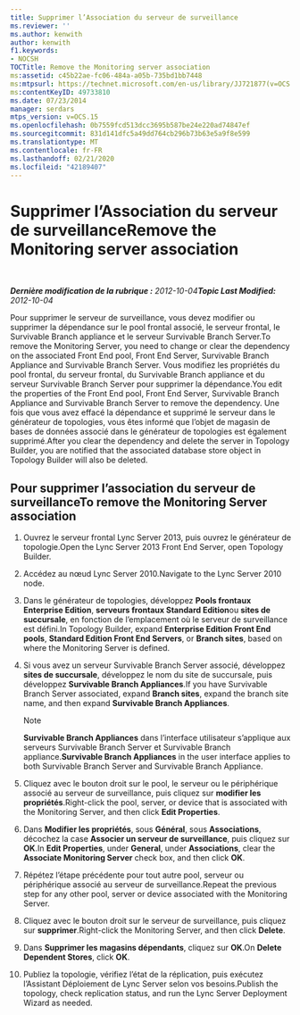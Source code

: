 ```yaml
---
title: Supprimer l’Association du serveur de surveillance
ms.reviewer: ''
ms.author: kenwith
author: kenwith
f1.keywords:
- NOCSH
TOCTitle: Remove the Monitoring server association
ms:assetid: c45b22ae-fc06-484a-a05b-735bd1bb7448
ms:mtpsurl: https://technet.microsoft.com/en-us/library/JJ721877(v=OCS.15)
ms:contentKeyID: 49733810
ms.date: 07/23/2014
manager: serdars
mtps_version: v=OCS.15
ms.openlocfilehash: 0b7559fcd513dcc3695b587be24e220ad74847ef
ms.sourcegitcommit: 831d141dfc5a49dd764cb296b73b63e5a9f8e599
ms.translationtype: MT
ms.contentlocale: fr-FR
ms.lasthandoff: 02/21/2020
ms.locfileid: "42189407"
---
```

<div data-xmlns="http://www.w3.org/1999/xhtml">

<div class="topic" data-xmlns="http://www.w3.org/1999/xhtml" data-msxsl="urn:schemas-microsoft-com:xslt" data-cs="https://msdn.microsoft.com/">

<div data-asp="https://msdn2.microsoft.com/asp">

# <a name="remove-the-monitoring-server-association"></a><span data-ttu-id="25648-102">Supprimer l’Association du serveur de surveillance</span><span class="sxs-lookup"><span data-stu-id="25648-102">Remove the Monitoring server association</span></span>

</div>

<div id="mainSection">

<div id="mainBody">

<span> </span>

<span data-ttu-id="25648-103">_**Dernière modification de la rubrique :** 2012-10-04_</span><span class="sxs-lookup"><span data-stu-id="25648-103">_**Topic Last Modified:** 2012-10-04_</span></span>

<span data-ttu-id="25648-104">Pour supprimer le serveur de surveillance, vous devez modifier ou supprimer la dépendance sur le pool frontal associé, le serveur frontal, le Survivable Branch appliance et le serveur Survivable Branch Server.</span><span class="sxs-lookup"><span data-stu-id="25648-104">To remove the Monitoring Server, you need to change or clear the dependency on the associated Front End pool, Front End Server, Survivable Branch Appliance and Survivable Branch Server.</span></span> <span data-ttu-id="25648-105">Vous modifiez les propriétés du pool frontal, du serveur frontal, du Survivable Branch appliance et du serveur Survivable Branch Server pour supprimer la dépendance.</span><span class="sxs-lookup"><span data-stu-id="25648-105">You edit the properties of the Front End pool, Front End Server, Survivable Branch Appliance and Survivable Branch Server to remove the dependency.</span></span> <span data-ttu-id="25648-106">Une fois que vous avez effacé la dépendance et supprimé le serveur dans le générateur de topologies, vous êtes informé que l’objet de magasin de bases de données associé dans le générateur de topologies est également supprimé.</span><span class="sxs-lookup"><span data-stu-id="25648-106">After you clear the dependency and delete the server in Topology Builder, you are notified that the associated database store object in Topology Builder will also be deleted.</span></span>

<div>

## <a name="to-remove-the-monitoring-server-association"></a><span data-ttu-id="25648-107">Pour supprimer l’association du serveur de surveillance</span><span class="sxs-lookup"><span data-stu-id="25648-107">To remove the Monitoring Server association</span></span>

1.  <span data-ttu-id="25648-108">Ouvrez le serveur frontal Lync Server 2013, puis ouvrez le générateur de topologie.</span><span class="sxs-lookup"><span data-stu-id="25648-108">Open the Lync Server 2013 Front End Server, open Topology Builder.</span></span>

2.  <span data-ttu-id="25648-109">Accédez au nœud Lync Server 2010.</span><span class="sxs-lookup"><span data-stu-id="25648-109">Navigate to the Lync Server 2010 node.</span></span>

3.  <span data-ttu-id="25648-110">Dans le générateur de topologies, développez **Pools frontaux Enterprise Edition**, **serveurs frontaux Standard Edition**ou **sites de succursale**, en fonction de l’emplacement où le serveur de surveillance est défini.</span><span class="sxs-lookup"><span data-stu-id="25648-110">In Topology Builder, expand **Enterprise Edition Front End pools**, **Standard Edition Front End Servers**, or **Branch sites**, based on where the Monitoring Server is defined.</span></span>

4.  <span data-ttu-id="25648-111">Si vous avez un serveur Survivable Branch Server associé, développez **sites de succursale**, développez le nom du site de succursale, puis développez **Survivable Branch Appliances**.</span><span class="sxs-lookup"><span data-stu-id="25648-111">If you have Survivable Branch Server associated, expand **Branch sites**, expand the branch site name, and then expand **Survivable Branch Appliances**.</span></span>
    
    <div>
    

    > [!NOTE]  
    > <span data-ttu-id="25648-112"><STRONG>Survivable Branch Appliances</STRONG> dans l’interface utilisateur s’applique aux serveurs Survivable Branch Server et Survivable Branch appliance.</span><span class="sxs-lookup"><span data-stu-id="25648-112"><STRONG>Survivable Branch Appliances</STRONG> in the user interface applies to both Survivable Branch Server and Survivable Branch Appliance.</span></span>

    
    </div>

5.  <span data-ttu-id="25648-113">Cliquez avec le bouton droit sur le pool, le serveur ou le périphérique associé au serveur de surveillance, puis cliquez sur **modifier les propriétés**.</span><span class="sxs-lookup"><span data-stu-id="25648-113">Right-click the pool, server, or device that is associated with the Monitoring Server, and then click **Edit Properties**.</span></span>

6.  <span data-ttu-id="25648-114">Dans **Modifier les propriétés**, sous **Général**, sous **Associations**, décochez la case **Associer un serveur de surveillance**, puis cliquez sur **OK**.</span><span class="sxs-lookup"><span data-stu-id="25648-114">In **Edit Properties**, under **General**, under **Associations**, clear the **Associate Monitoring Server** check box, and then click **OK**.</span></span>

7.  <span data-ttu-id="25648-115">Répétez l’étape précédente pour tout autre pool, serveur ou périphérique associé au serveur de surveillance.</span><span class="sxs-lookup"><span data-stu-id="25648-115">Repeat the previous step for any other pool, server or device associated with the Monitoring Server.</span></span>

8.  <span data-ttu-id="25648-116">Cliquez avec le bouton droit sur le serveur de surveillance, puis cliquez sur **supprimer**.</span><span class="sxs-lookup"><span data-stu-id="25648-116">Right-click the Monitoring Server, and then click **Delete**.</span></span>

9.  <span data-ttu-id="25648-117">Dans **Supprimer les magasins dépendants**, cliquez sur **OK**.</span><span class="sxs-lookup"><span data-stu-id="25648-117">On **Delete Dependent Stores**, click **OK**.</span></span>

10. <span data-ttu-id="25648-118">Publiez la topologie, vérifiez l’état de la réplication, puis exécutez l’Assistant Déploiement de Lync Server selon vos besoins.</span><span class="sxs-lookup"><span data-stu-id="25648-118">Publish the topology, check replication status, and run the Lync Server Deployment Wizard as needed.</span></span>

</div>

</div>

<span> </span>

</div>

</div>

</div>

